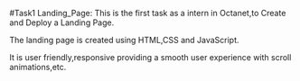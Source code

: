 #Task1 Landing_Page: This is the first task as a intern in Octanet,to Create and Deploy a Landing Page.


The landing page is created using HTML,CSS and JavaScript. 


It is user friendly,responsive providing a smooth user experience with scroll animations,etc.



